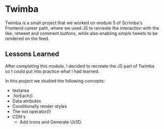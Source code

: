 # Twimba

Twimba is a small project that we worked on module 5 of Scrimba's Frontend career path, where we used JS to recreate the interaction with the like, retweet and comment buttons, while also enabling simple tweets to be rendered on the feed.

## Lessons Learned

After completing this module, I decided to recreate the JS part of Twimba so I could put into practice what I had learned.

In this project we studied the following concepts:

* textarea
* .forEach()
* Data atributes
* Conditionally render styles
* The not operator(!)
* CDN's
    * Add Icons and Generate UUID.
